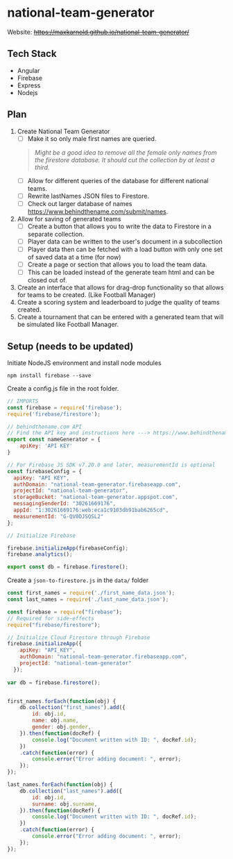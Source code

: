# national-team-generator

Website: <s>https://maxkarnold.github.io/national-team-generator/</s>

## Tech Stack
* Angular
* Firebase
* Express
* Nodejs

## Plan

1. Create National Team Generator
    - [ ] Make it so only male first names are queried.
    > <em>Might be a good idea to remove all the female only names from the firestore database.
    > It should cut the collection by at least a third.</em>
    - [ ] Allow for different queries of the database for different national teams.
    - [ ] Rewrite lastNames JSON files to Firestore.
    - [ ] Check out larger database of names https://www.behindthename.com/submit/names.
3. Allow for saving of generated teams
    - [ ] Create a button that allows you to write the data to Firestore in a separate collection.
    - [ ] Player data can be written to the user's document in a subcollection
    - [ ] Player data then can be fetched with a load button with only one set of saved data at a time (for now)
    - [ ] Create a page or section that allows you to load the team data.
    - [ ] This can be loaded instead of the generate team html and can be closed out of.
5. Create an interface that allows for drag-drop functionality so that allows for teams to be created. (Like Football Manager)
6. Create a scoring system and leaderboard to judge the quality of teams created.
7. Create a tournament that can be entered with a generated team that will be simulated like Football Manager.

## Setup (needs to be updated)
Initiate NodeJS environment and install node modules
<br>
```
npm install firebase --save
```

Create a config.js file in the root folder.

```javascript
// IMPORTS
const firebase = require('firebase');
require('firebase/firestore');

// behindthename.com API
// Find the API key and instructions here ---> https://www.behindthename.com/api/help.php
export const nameGenerator = {
    apiKey: 'API KEY'
}

// For Firebase JS SDK v7.20.0 and later, measurementId is optional
const firebaseConfig = {
  apiKey: "API KEY",
  authDomain: "national-team-generator.firebaseapp.com",
  projectId: "national-team-generator",
  storageBucket: "national-team-generator.appspot.com",
  messagingSenderId: "30261669176",
  appId: "1:30261669176:web:eca1c9103db91bab6265cd",
  measurementId: "G-QV0DJSQSL2"
};

// Initialize Firebase

firebase.initializeApp(firebaseConfig);
firebase.analytics();

export const db = firebase.firestore();
```

Create a `json-to-firestore.js` in the `data/` folder

```javascript
const first_names = require('./first_name_data.json');
const last_names = require('./last_name_data.json');

const firebase = require("firebase");
// Required for side-effects
require("firebase/firestore");

// Initialize Cloud Firestore through Firebase
firebase.initializeApp({
    apiKey: "API_KEY",
    authDomain: "national-team-generator.firebaseapp.com",
    projectId: "national-team-generator"
  });
  
var db = firebase.firestore();


first_names.forEach(function(obj) {
    db.collection("first_names").add({
        id: obj.id,
        name: obj.name,
        gender: obj.gender,
    }).then(function(docRef) {
        console.log("Document written with ID: ", docRef.id);
    })
    .catch(function(error) {
        console.error("Error adding document: ", error);
    });
});

last_names.forEach(function(obj) {
    db.collection("last_names").add({
        id: obj.id,
        surname: obj.surname,
    }).then(function(docRef) {
        console.log("Document written with ID: ", docRef.id);
    })
    .catch(function(error) {
        console.error("Error adding document: ", error);
    });
});
```


